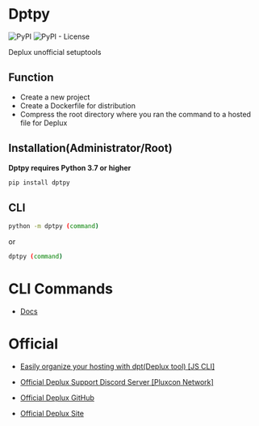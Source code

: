 # Dptpy
![PyPI](https://img.shields.io/pypi/v/dptpy?logo=pypi)
![PyPI - License](https://img.shields.io/pypi/l/dptpy)

Deplux unofficial setuptools


## Function

* Create a new project
* Create a Dockerfile for distribution
* Compress the root directory where you ran the command to a hosted file for Deplux


## Installation(Administrator/Root)

**Dptpy requires Python 3.7 or higher**

```sh
pip install dptpy
```

## CLI

```sh
python -m dptpy (command)
```
or
```sh
dptpy (command)
```
# CLI Commands
+ [Docs](https://github.com/decave27/dptpy/tree/main/docs)

# Official 
+ [Easily organize your hosting with dpt(Deplux tool) [JS CLI]](https://github.com/Deplux/dpt)

+ [Official Deplux Support Discord Server [Pluxcon Network]](https://discord.com/invite/U9tWY8T5Y3)

+ [Official Deplux GitHub](https://github.com/Deplux)

+ [Official Deplux Site](https://deplux.io/)





